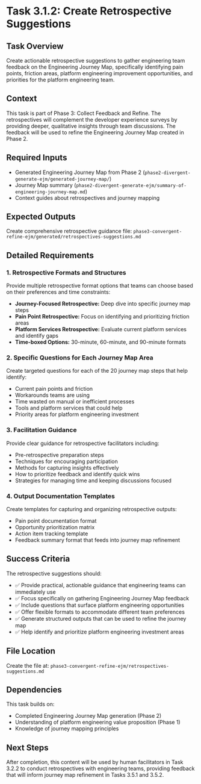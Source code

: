 # Task 3.1.2: Create Retrospective Suggestions

## Task Overview

Create actionable retrospective suggestions to gather engineering team feedback on the Engineering Journey Map, specifically identifying pain points, friction areas, platform engineering improvement opportunities, and priorities for the platform engineering team.

## Context

This task is part of Phase 3: Collect Feedback and Refine. The retrospectives will complement the developer experience surveys by providing deeper, qualitative insights through team discussions. The feedback will be used to refine the Engineering Journey Map created in Phase 2.

## Required Inputs

- Generated Engineering Journey Map from Phase 2 (`phase2-divergent-generate-ejm/generated-journey-map/`)
- Journey Map summary (`phase2-divergent-generate-ejm/summary-of-engineering-journey-map.md`)
- Context guides about retrospectives and journey mapping

## Expected Outputs

Create comprehensive retrospective guidance file: `phase3-convergent-refine-ejm/generated/retrospectives-suggestions.md`

## Detailed Requirements

### 1. Retrospective Formats and Structures

Provide multiple retrospective format options that teams can choose based on their preferences and time constraints:

- **Journey-Focused Retrospective:** Deep dive into specific journey map steps
- **Pain Point Retrospective:** Focus on identifying and prioritizing friction areas
- **Platform Services Retrospective:** Evaluate current platform services and identify gaps
- **Time-boxed Options:** 30-minute, 60-minute, and 90-minute formats

### 2. Specific Questions for Each Journey Map Area

Create targeted questions for each of the 20 journey map steps that help identify:
- Current pain points and friction
- Workarounds teams are using
- Time wasted on manual or inefficient processes
- Tools and platform services that could help
- Priority areas for platform engineering investment

### 3. Facilitation Guidance

Provide clear guidance for retrospective facilitators including:
- Pre-retrospective preparation steps
- Techniques for encouraging participation
- Methods for capturing insights effectively
- How to prioritize feedback and identify quick wins
- Strategies for managing time and keeping discussions focused

### 4. Output Documentation Templates

Create templates for capturing and organizing retrospective outputs:
- Pain point documentation format
- Opportunity prioritization matrix
- Action item tracking template
- Feedback summary format that feeds into journey map refinement

## Success Criteria

The retrospective suggestions should:
- ✅ Provide practical, actionable guidance that engineering teams can immediately use
- ✅ Focus specifically on gathering Engineering Journey Map feedback
- ✅ Include questions that surface platform engineering opportunities
- ✅ Offer flexible formats to accommodate different team preferences
- ✅ Generate structured outputs that can be used to refine the journey map
- ✅ Help identify and prioritize platform engineering investment areas

## File Location

Create the file at: `phase3-convergent-refine-ejm/retrospectives-suggestions.md`

## Dependencies

This task builds on:
- Completed Engineering Journey Map generation (Phase 2)
- Understanding of platform engineering value proposition (Phase 1)
- Knowledge of journey mapping principles

## Next Steps

After completion, this content will be used by human facilitators in Task 3.2.2 to conduct retrospectives with engineering teams, providing feedback that will inform journey map refinement in Tasks 3.5.1 and 3.5.2.